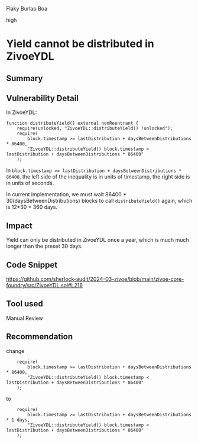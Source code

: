 Flaky Burlap Boa

high

# Yield cannot be distributed in ZivoeYDL

## Summary

## Vulnerability Detail

In ZivoeYDL:

    function distributeYield() external nonReentrant {
        require(unlocked, "ZivoeYDL::distributeYield() !unlocked"); 
        require(
            block.timestamp >= lastDistribution + daysBetweenDistributions * 86400, 
            "ZivoeYDL::distributeYield() block.timestamp < lastDistribution + daysBetweenDistributions * 86400"
        );

In `block.timestamp >= lastDistribution + daysBetweenDistributions * 86400`, the left side of the inequality is in units of timestamp, the right side is in units of seconds.

In current implementation, we must wait 86400 * 30(daysBetweenDistributions) blocks to call `distributeYield()` again, which is 12*30 = 360 days.

## Impact

Yield can only be distributed in ZivoeYDL once a year, which is much much longer than the preset 30 days.

## Code Snippet

https://github.com/sherlock-audit/2024-03-zivoe/blob/main/zivoe-core-foundry/src/ZivoeYDL.sol#L216

## Tool used

Manual Review

## Recommendation

change

        require(
            block.timestamp >= lastDistribution + daysBetweenDistributions * 86400, 
            "ZivoeYDL::distributeYield() block.timestamp < lastDistribution + daysBetweenDistributions * 86400"
        );

to 

        require(
            block.timestamp >= lastDistribution + daysBetweenDistributions * 1 days, 
            "ZivoeYDL::distributeYield() block.timestamp < lastDistribution + daysBetweenDistributions * 86400"
        );

